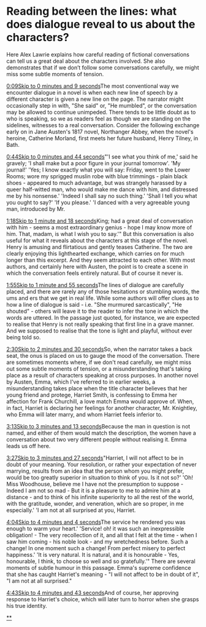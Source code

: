 # Reading between the lines: what does dialogue reveal to us about the characters?

Here Alex Lawrie explains how careful reading of fictional conversations can tell us a great deal about the characters involved. She also demonstrates that if we don’t follow some conversations carefully, we might miss some subtle moments of tension.

[0:09Skip to 0 minutes and 9 seconds](https://www.futurelearn.com/courses/how-to-read-a-novel/1/steps/185672#)The most conventional way we encounter dialogue in a novel is when each new line of speech by a different character is given a new line on the page. The narrator might occasionally step in with, "She said" or, "He mumbled", or the conversation may be allowed to continue unimpeded. There tends to be little doubt as to who is speaking, so we as readers feel as though we are standing on the sidelines, witnesses to a real conversation. Consider the following exchange early on in Jane Austen's 1817 novel, Northanger Abbey, when the novel's heroine, Catherine Morland, first meets her future husband, Henry Tilney, in Bath.

[0:44Skip to 0 minutes and 44 seconds](https://www.futurelearn.com/courses/how-to-read-a-novel/1/steps/185672#)"'I see what you think of me,' said he gravely; 'I shall make but a poor figure in your journal tomorrow'. 'My journal!' 'Yes; I know exactly what you will say: Friday, went to the Lower Rooms; wore my sprigged muslin robe with blue trimmings - plain black shoes - appeared to much advantage, but was strangely harassed by a queer half-witted man, who would make me dance with him, and distressed me by his nonsense.' 'Indeed I shall say no such thing.' 'Shall I tell you what you ought to say?' 'If you please.' 'I danced with a very agreeable young man, introduced by Mr.

[1:18Skip to 1 minute and 18 seconds](https://www.futurelearn.com/courses/how-to-read-a-novel/1/steps/185672#)King; had a great deal of conversation with him - seems a most extraordinary genius - hope I may know more of him. That, madam, is what I wish you to say.'" But this conversation is also useful for what it reveals about the characters at this stage of the novel. Henry is amusing and flirtatious and gently teases Catherine. The two are clearly enjoying this lighthearted exchange, which carries on for much longer than this excerpt. And they seem attracted to each other. With most authors, and certainly here with Austen, the point is to create a scene in which the conversation feels entirely natural. But of course it never is.

[1:55Skip to 1 minute and 55 seconds](https://www.futurelearn.com/courses/how-to-read-a-novel/1/steps/185672#)The lines of dialogue are carefully placed, and there are rarely any of those hesitations or stumbling words, the ums and ers that we get in real life. While some authors will offer clues as to how a line of dialogue is said - i.e. "She murmured sarcastically", "He shouted" - others will leave it to the reader to infer the tone in which the words are uttered. In the passage just quoted, for instance, we are expected to realise that Henry is not really speaking that first line in a grave manner. And we supposed to realise that the tone is light and playful, without ever being told so.

[2:30Skip to 2 minutes and 30 seconds](https://www.futurelearn.com/courses/how-to-read-a-novel/1/steps/185672#)So, when the narrator takes a back seat, the onus is placed on us to gauge the mood of the conversation. There are sometimes moments where, if we don't read carefully, we might miss out some subtle moments of tension, or a misunderstanding that's taking place as a result of characters speaking at cross purposes. In another novel by Austen, Emma, which I've referred to in earlier weeks, a misunderstanding takes place when the title character believes that her young friend and protege, Harriet Smith, is confessing to Emma her affection for Frank Churchill, a love match Emma would approve of. When, in fact, Harriet is declaring her feelings for another character, Mr. Knightley, who Emma will later marry, and whom Harriet feels inferior to.

[3:13Skip to 3 minutes and 13 seconds](https://www.futurelearn.com/courses/how-to-read-a-novel/1/steps/185672#)Because the man in question is not named, and either of them would match the description, the women have a conversation about two very different people without realising it. Emma leads us off here.

[3:27Skip to 3 minutes and 27 seconds](https://www.futurelearn.com/courses/how-to-read-a-novel/1/steps/185672#)"Harriet, I will not affect to be in doubt of your meaning. Your resolution, or rather your expectation of never marrying, results from an idea that the person whom you might prefer, would be too greatly superior in situation to think of you. Is it not so?' 'Oh! Miss Woodhouse, believe me I have not the presumption to suppose - Indeed I am not so mad - But it is a pleasure to me to admire him at a distance - and to think of his infinite superiority to all the rest of the world, with the gratitude, wonder, and veneration, which are so proper, in me especially.' 'I am not at all surprised at you, Harriet.

[4:04Skip to 4 minutes and 4 seconds](https://www.futurelearn.com/courses/how-to-read-a-novel/1/steps/185672#)The service he rendered you was enough to warm your heart.' 'Service! oh! it was such an inexpressible obligation! - The very recollection of it, and all that I felt at the time - when I saw him coming - his noble look - and my wretchedness before. Such a change! In one moment such a change! From perfect misery to perfect happiness.' 'It is very natural. It is natural, and it is honourable - Yes, honourable, I think, to choose so well and so gratefully.'" There are several moments of subtle humour in this passage. Emma's supreme confidence that she has caught Harriet's meaning - "I will not affect to be in doubt of it", "I am not at all surprised."

[4:43Skip to 4 minutes and 43 seconds](https://www.futurelearn.com/courses/how-to-read-a-novel/1/steps/185672#)And of course, her approving response to Harriet's choice, which will later turn to horror when she grasps his true identity.

[** ](https://www.futurelearn.com/courses/how-to-read-a-novel/1/steps/185672#fl-comments)
